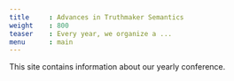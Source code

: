 ```yaml
---
title     : Advances in Truthmaker Semantics
weight    : 800
teaser    : Every year, we organize a ...
menu      : main 
---
```


This site contains information about our yearly conference.
